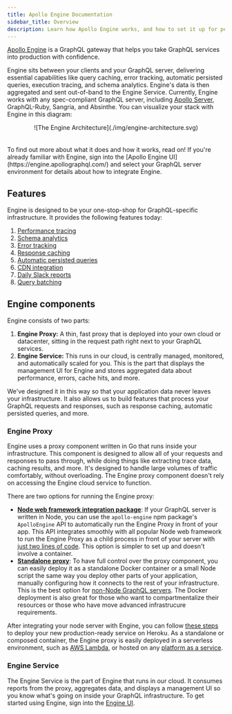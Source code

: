 ```yaml
---
title: Apollo Engine Documentation
sidebar_title: Overview
description: Learn how Apollo Engine works, and how to set it up for performance monitoring, error tracking, and more.
---
```


[Apollo Engine](https://www.apollographql.com/engine/) is a GraphQL gateway that helps you take GraphQL services into production with confidence.

Engine sits between your clients and your GraphQL server, delivering essential capabilities like query caching, error tracking, automatic persisted queries, execution tracing, and schema analytics. Engine's data is then aggregated and sent out-of-band to the Engine Service. Currently, Engine works with any spec-compliant GraphQL server, including [Apollo Server](https://www.apollographql.com/docs/apollo-server/), GraphQL-Ruby, Sangria, and Absinthe. You can visualize your stack with Engine in this diagram:

<div style="text-align:center">
![The Engine Architecture](./img/engine-architecture.svg)
</div>
<br></br>
To find out more about what it does and how it works, read on! If you're already familiar with Engine, sign into the [Apollo Engine UI](https://engine.apollographql.com/) and select your GraphQL server environment for details about how to integrate Engine.

<h2 id="features">Features</h2>

Engine is designed to be your one-stop-shop for GraphQL-specific infrastructure. It provides the following features today:

1. [Performance tracing](./performance.html)
1. [Schema analytics](./schema-analytics.html)
1. [Error tracking](./error-tracking.html)
1. [Response caching](./caching.html)
1. [Automatic persisted queries](./auto-persisted-queries.html)
1. [CDN integration](./cdn.html)
1. [Daily Slack reports](./reports.html)
1. [Query batching](./query-batching.html)

<h2 id="components">Engine components</h2>

Engine consists of two parts:

1. **Engine Proxy:** A thin, fast proxy that is deployed into your own cloud or datacenter, sitting in the request path right next to your GraphQL services.
2. **Engine Service:** This runs in our cloud, is centrally managed, monitored, and automatically scaled for you. This is the part that displays the management UI for Engine and stores aggregated data about performance, errors, cache hits, and more.

We've designed it in this way so that your application data never leaves your infrastructure. It also allows us to build features that process your GraphQL requests and responses, such as response caching, automatic persisted queries, and more.

<h3 id="engine-proxy">Engine Proxy</h3>

Engine uses a proxy component written in Go that runs inside your infrastructure. This component is designed to allow all of your requests and responses to pass through, while doing things like extracting trace data, caching results, and more. It's designed to handle large volumes of traffic comfortably, without overloading. The Engine proxy component doesn't rely on accessing the Engine cloud service to function.

There are two options for running the Engine proxy:

- [**Node web framework integration package**](./setup-node.html): If your GraphQL server is written in Node, you can use the `apollo-engine` npm package's `ApolloEngine` API to automatically run the Engine Proxy in front of your app. This API integrates smoothly with all popular Node web framework to run the Engine Proxy as a child process in front of your server with [just two lines of code](./setup-node.html). This option is simpler to set up and doesn't involve a container.
- [**Standalone proxy**](./setup-standalone.html): To have full control over the proxy component, you can easily deploy it as a standalone Docker container or a small Node script the same way you deploy other parts of your application, manually configuring how it connects to the rest of your infrastructure. This is the best option for [non-Node GraphQL servers](./setup-standalone.html). The Docker deployment is also great for those who want to compartmentalize their resources or those who have move advanced infrastrucure requirements.

After integrating your node server with Engine, you can follow [these steps](./setup-heroku.html) to deploy your new production-ready service on Heroku. As a standalone or composed container, the Engine proxy is easily deployed in a serverless environment, such as [AWS Lambda](./setup-lambda.html), or hosted on any [platform as a service](./setup-virtual.html).

<h3 id="engine-service">Engine Service</h3>

The Engine Service is the part of Engine that runs in our cloud. It consumes reports from the proxy, aggregates data, and displays a management UI so you know what's going on inside your GraphQL infrastructure. To get started using Engine, sign into the [Engine UI](https://engine.apollographql.com).
